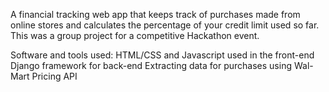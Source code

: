 A financial tracking web app that keeps track of purchases made from online stores and calculates the percentage of your credit limit used so far. This was a group project for a competitive Hackathon event. 

Software and tools used:
  HTML/CSS and Javascript used in the front-end
  Django framework for back-end
  Extracting data for purchases using Wal-Mart Pricing API
